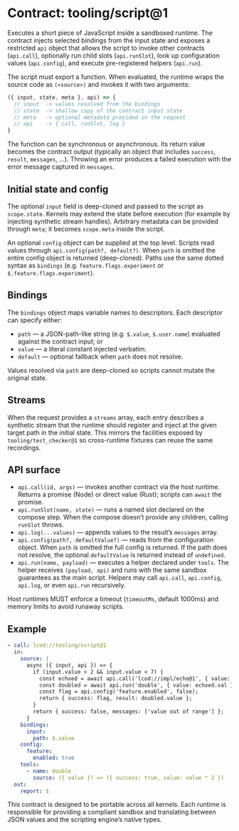 # Contract: tooling/script@1

Executes a short piece of JavaScript inside a sandboxed runtime. The contract
injects selected bindings from the input state and exposes a restricted `api`
object that allows the script to invoke other contracts (`api.call`),
optionally run child slots (`api.runSlot`), look up configuration values
(`api.config`), and execute pre-registered helpers (`api.run`).

The script must export a function. When evaluated, the runtime wraps the source
code as `(<source>)` and invokes it with two arguments:

```js
({ input, state, meta }, api) => {
  // input  -> values resolved from the bindings
  // state  -> shallow copy of the contract input state
  // meta   -> optional metadata provided in the request
  // api    -> { call, runSlot, log }
}
```

The function can be synchronous or asynchronous. Its return value becomes the
contract output (typically an object that includes `success`, `result`,
`messages`, …). Throwing an error produces a failed execution with the error
message captured in `messages`.

## Initial state and config

The optional `input` field is deep-cloned and passed to the script as
`scope.state`. Kernels may extend the state before execution (for example by
injecting synthetic stream handles). Arbitrary metadata can be provided through
`meta`; it becomes `scope.meta` inside the script.

An optional `config` object can be supplied at the top level. Scripts read
values through `api.config(path?, default?)`. When `path` is omitted the entire
config object is returned (deep-cloned). Paths use the same dotted syntax as
`bindings` (e.g. `feature.flags.experiment` or `$.feature.flags.experiment`).

## Bindings

The `bindings` object maps variable names to descriptors. Each descriptor can
specify either:

- `path` — a JSON-path-like string (e.g. `$.value`, `$.user.name`) evaluated
  against the contract input; or
- `value` — a literal constant injected verbatim.
- `default` — optional fallback when `path` does not resolve.

Values resolved via `path` are deep-cloned so scripts cannot mutate the original
state.

## Streams

When the request provides a `streams` array, each entry describes a synthetic
stream that the runtime should register and inject at the given target path in
the initial state. This mirrors the facilities exposed by
`tooling/test_checker@1` so cross-runtime fixtures can reuse the same
recordings.

## API surface

- `api.call(id, args)` — invokes another contract via the host runtime. Returns
  a promise (Node) or direct value (Rust); scripts can `await` the promise.
- `api.runSlot(name, state)` — runs a named slot declared on the compose step.
  When the compose doesn’t provide any children, calling `runSlot` throws.
- `api.log(...values)` — appends values to the result’s `messages` array.
- `api.config(path?, defaultValue?)` — reads from the configuration object. When
  `path` is omitted the full config is returned. If the path does not resolve,
  the optional `defaultValue` is returned instead of `undefined`.
- `api.run(name, payload)` — executes a helper declared under `tools`. The
  helper receives `(payload, api)` and runs with the same sandbox guarantees as
  the main script. Helpers may call `api.call`, `api.config`, `api.log`, or even
  `api.run` recursively.

Host runtimes MUST enforce a timeout (`timeoutMs`, default 1000ms) and memory
limits to avoid runaway scripts.

## Example

```yaml
- call: lcod://tooling/script@1
  in:
    source: |
      async ({ input, api }) => {
        if (input.value > 2 && input.value < 7) {
          const echoed = await api.call('lcod://impl/echo@1', { value: input.value });
          const doubled = await api.run('double', { value: echoed.val });
          const flag = api.config('feature.enabled', false);
          return { success: flag, result: doubled.value };
        }
        return { success: false, messages: ['value out of range'] };
      }
    bindings:
      input:
        path: $.value
    config:
      feature:
        enabled: true
    tools:
      - name: double
        source: ({ value }) => ({ success: true, value: value * 2 })
  out:
    report: $
```

This contract is designed to be portable across all kernels. Each runtime is
responsible for providing a compliant sandbox and translating between JSON
values and the scripting engine’s native types.
